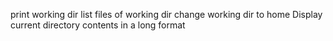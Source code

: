 print working dir
list files of working dir
change working dir to home
Display current directory contents in a long format
